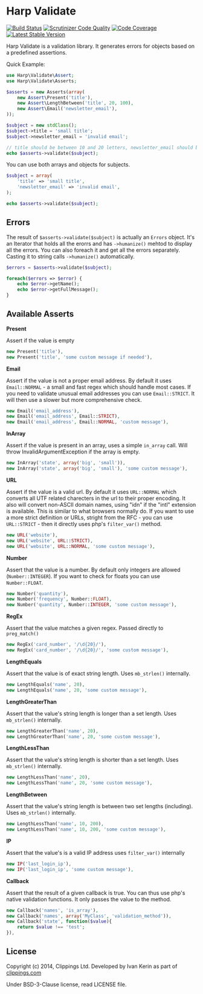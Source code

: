 Harp Validate
=============

[![Build Status](https://travis-ci.org/clippings/carpo.png?branch=master)](https://travis-ci.org/clippings/carpo)
[![Scrutinizer Code Quality](https://scrutinizer-ci.com/g/clippings/carpo/badges/quality-score.png?s=6e7541ce4d093a04ab800e34ac8c3135f7310ee2)](https://scrutinizer-ci.com/g/clippings/carpo/)
[![Code Coverage](https://scrutinizer-ci.com/g/clippings/carpo/badges/coverage.png?s=bbf3d9afdb04d93f2492a0b83ded665c9362ea7b)](https://scrutinizer-ci.com/g/clippings/carpo/)
[![Latest Stable Version](https://poser.pugx.org/clippings/carpo/v/stable.png)](https://packagist.org/packages/clippings/carpo)

Harp Validate is a validation library. It generates errors for objects based on a predefined assertions.

Quick Example:

```php
use Harp\Validate\Assert;
use Harp\Validate\Asserts;

$asserts = new Asserts(array(
    new Assert\Present('title'),
    new Assert\LengthBetween('title', 20, 100),
    new Assert\Email('newsletter_email'),
));

$subject = new stdClass();
$subject->title = 'small title';
$subject->newsletter_email = 'invalid email';

// title should be between 10 and 20 letters, newsletter_email should be a valid email
echo $asserts->validate($subject);
```

You can use both arrays and objects for subjects.

```php
$subject = array(
    'title' => 'small title',
    'newsletter_email' => 'invalid email',
);

echo $asserts->validate($subject);
```

Errors
------

The result of ``$asserts->validate($subject)`` is actually an ``Errors`` object. It's an Iterator that holds all the erorrs and has ``->humanize()`` mehtod to display all the errors.
You can also foreach it and get all the errors separately. Casting it to string calls ``->humanize()`` automatically.

```php
$errors = $asserts->validate($subject);

foreach($errors => $error) {
    echo $error->getName();
    echo $error->getFullMessage();
}
```
Available Asserts
-----------------

__Present__

Assert if the value is empty

```php
new Present('title'),
new Present('title', 'some custom message if needed'),
```

__Email__

Assert if the value is not a proper email address. By default it uses ``Email::NORMAL`` - a small and fast regex which should handle most cases.
If you need to validate unusual email addresses you can use ``Email::STRICT``. It will then use a slower but more comprehensive check.

```php
new Email('email_address'),
new Email('email_address', Email::STRICT),
new Email('email_address', Email::NORMAL, 'custom message'),
```

__InArray__

Assert if the value is present in an array, uses a simple ``in_array`` call. Will throw InvalidArgumentException if the array is empty.

```php
new InArray('state', array('big', 'small')),
new InArray('state', array('big', 'small'), 'some custom message'),
```

__URL__

Assert if the value is a valid url. By default it uses ``URL::NORMAL`` which converts all UTF related charecters in the url to their proper encoding. It also will convert non-ASCII domain names, using "idn" if the "intl" extension is available. This is similar to what browsers normally do.
If you want to use a more strict definition or URLs, stright from the RFC - you can use ``URL::STRICT`` - then it directly uses php's ``filter_var()`` method.

```php
new URL('website'),
new URL('website', URL::STRICT),
new URL('website', URL::NORMAL, 'some custom message'),
```

__Number__

Assert that the value is a number. By default only integers are allowed (``Number::INTEGER``). If you want to check for floats you can use ``Number::FLOAT``.

```php
new Number('quantity'),
new Number('frequency', Number::FLOAT),
new Number('quantity', Number::INTEGER, 'some custom message'),
```

__RegEx__

Assert that the value matches a given regex. Passed directly to ``preg_match()``

```php
new RegEx('card_number', '/\d{20}/'),
new RegEx('card_number', '/\d{20}/', 'some custom message'),
```

__LengthEquals__

Assert that the value is of exact string length. Uses ``mb_strlen()`` internally.

```php
new LengthEquals('name', 20),
new LengthEquals('name', 20, 'some custom message'),
```

__LengthGreaterThan__

Assert that the value's string length is longer than a set length. Uses ``mb_strlen()`` internally.

```php
new LengthGreaterThan('name', 20),
new LengthGreaterThan('name', 20, 'some custom message'),
```

__LengthLessThan__

Assert that the value's string length is shorter than a set length. Uses ``mb_strlen()`` internally.

```php
new LengthLessThan('name', 20),
new LengthLessThan('name', 20, 'some custom message'),
```

__LengthBetween__

Assert that the value's string length is between two set lengths (including). Uses ``mb_strlen()`` internally.

```php
new LengthLessThan('name', 10, 200),
new LengthLessThan('name', 10, 200, 'some custom message'),
```

__IP__

Assert that the value's is a valid IP address uses ``filter_var()`` internally

```php
new IP('last_login_ip'),
new IP('last_login_ip', 'some custom message'),
```

__Callback__

Assert that the result of a given callback is true. You can thus use php's native validation functions. It only passes the value to the method.

```php
new Callback('names', 'is_array'),
new Callback('names', array('MyClass', 'validation_method')),
new Callback('state', function($value){
    return $value !== 'test';
}),
```

## License

Copyright (c) 2014, Clippings Ltd. Developed by Ivan Kerin as part of [clippings.com](http://clippings.com)

Under BSD-3-Clause license, read LICENSE file.
